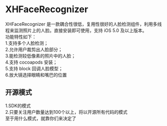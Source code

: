 XHFaceRecognizer
================

XHFaceRecognizer 是一款耦合性很低，复用性很好的人脸检测组件，利用多线程来监测照片上的人脸。直接安装即可使用，支持 iOS 5.0 及以上版本。   
功能特性如下：    
1.支持多个人脸检测；    
2.允许用户裁剪出人脸部分；    
3.能检测较低像素的照片中的人脸；    
4.支持 cocoapods 安装；    
5.支持 block 回调人脸模型；     
6.放大镜选择眼睛和嘴巴的位置


## 开源模式
1.SDK的模式   
2.只要关注用户数量达到100个以上，将以开源所有代码的模式   
至于用什么模式，就靠你们来决定了   
